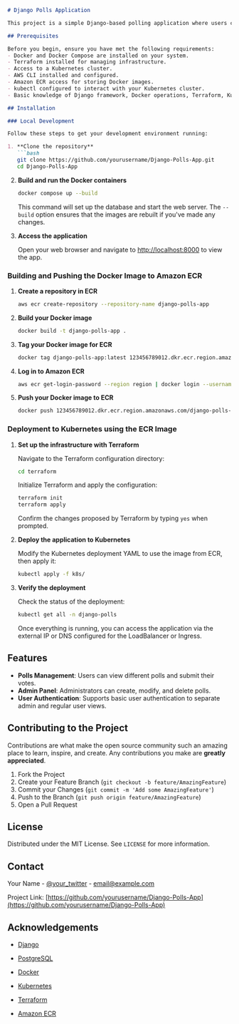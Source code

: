 

```markdown
# Django Polls Application

This project is a simple Django-based polling application where users can view polls and vote on them. It demonstrates the use of Django with PostgreSQL and Docker for development environments, and deployment to Kubernetes using Terraform for infrastructure management and Amazon ECR for container image storage.

## Prerequisites

Before you begin, ensure you have met the following requirements:
- Docker and Docker Compose are installed on your system.
- Terraform installed for managing infrastructure.
- Access to a Kubernetes cluster.
- AWS CLI installed and configured.
- Amazon ECR access for storing Docker images.
- kubectl configured to interact with your Kubernetes cluster.
- Basic knowledge of Django framework, Docker operations, Terraform, Kubernetes, and AWS services.

## Installation

### Local Development

Follow these steps to get your development environment running:

1. **Clone the repository**
   ```bash
   git clone https://github.com/yourusername/Django-Polls-App.git
   cd Django-Polls-App
   ```

2. **Build and run the Docker containers**
   ```bash
   docker compose up --build
   ```

   This command will set up the database and start the web server. The `--build` option ensures that the images are rebuilt if you've made any changes.

3. **Access the application**

   Open your web browser and navigate to [http://localhost:8000](http://localhost:8000) to view the app.

### Building and Pushing the Docker Image to Amazon ECR

1. **Create a repository in ECR**
   ```bash
   aws ecr create-repository --repository-name django-polls-app
   ```

2. **Build your Docker image**
   ```bash
   docker build -t django-polls-app .
   ```

3. **Tag your Docker image for ECR**
   ```bash
   docker tag django-polls-app:latest 123456789012.dkr.ecr.region.amazonaws.com/django-polls-app:latest
   ```

4. **Log in to Amazon ECR**
   ```bash
   aws ecr get-login-password --region region | docker login --username AWS --password-stdin 123456789012.dkr.ecr.region.amazonaws.com
   ```

5. **Push your Docker image to ECR**
   ```bash
   docker push 123456789012.dkr.ecr.region.amazonaws.com/django-polls-app:latest
   ```

### Deployment to Kubernetes using the ECR Image

1. **Set up the infrastructure with Terraform**

   Navigate to the Terraform configuration directory:
   ```bash
   cd terraform
   ```

   Initialize Terraform and apply the configuration:
   ```bash
   terraform init
   terraform apply
   ```

   Confirm the changes proposed by Terraform by typing `yes` when prompted.

2. **Deploy the application to Kubernetes**

   Modify the Kubernetes deployment YAML to use the image from ECR, then apply it:
   ```bash
   kubectl apply -f k8s/
   ```

3. **Verify the deployment**

   Check the status of the deployment:
   ```bash
   kubectl get all -n django-polls
   ```

   Once everything is running, you can access the application via the external IP or DNS configured for the LoadBalancer or Ingress.

## Features

- **Polls Management**: Users can view different polls and submit their votes.
- **Admin Panel**: Administrators can create, modify, and delete polls.
- **User Authentication**: Supports basic user authentication to separate admin and regular user views.

## Contributing to the Project

Contributions are what make the open source community such an amazing place to learn, inspire, and create. Any contributions you make are **greatly appreciated**.

1. Fork the Project
2. Create your Feature Branch (`git checkout -b feature/AmazingFeature`)
3. Commit your Changes (`git commit -m 'Add some AmazingFeature'`)
4. Push to the Branch (`git push origin feature/AmazingFeature`)
5. Open a Pull Request

## License

Distributed under the MIT License. See `LICENSE` for more information.

## Contact

Your Name - [@your_twitter](https://twitter.com/your_twitter) - email@example.com

Project Link: [https://github.com/yourusername/Django-Polls-App](https://github.com/yourusername/Django-Polls-App)

## Acknowledgements

- [Django](https://www.djangoproject.com/)
- [PostgreSQL](https://www.postgresql.org/)
- [Docker](https://www.docker.com/)
- [Kubernetes](https://kubernetes.io/)
- [Terraform](https://www.terraform.io/)


- [Amazon ECR](https://aws.amazon.com/ecr/)
```